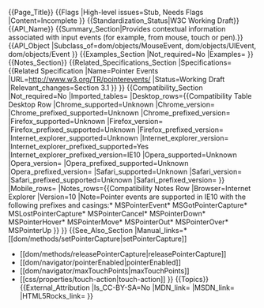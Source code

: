 {{Page_Title}}
{{Flags
|High-level issues=Stub, Needs Flags
|Content=Incomplete
}}
{{Standardization_Status|W3C Working Draft}}
{{API_Name}}
{{Summary_Section|Provides contextual information associated with input events (for example, from mouse, touch or pen).}}
{{API_Object
|Subclass_of=dom/objects/MouseEvent, dom/objects/UIEvent, dom/objects/Event
}}
{{Examples_Section
|Not_required=No
|Examples=
}}
{{Notes_Section}}
{{Related_Specifications_Section
|Specifications={{Related Specification
|Name=Pointer Events
|URL=http://www.w3.org/TR/pointerevents/
|Status=Working Draft
|Relevant_changes=Section 3.1
}}
}}
{{Compatibility_Section
|Not_required=No
|Imported_tables=
|Desktop_rows={{Compatibility Table Desktop Row
|Chrome_supported=Unknown
|Chrome_version=
|Chrome_prefixed_supported=Unknown
|Chrome_prefixed_version=
|Firefox_supported=Unknown
|Firefox_version=
|Firefox_prefixed_supported=Unknown
|Firefox_prefixed_version=
|Internet_explorer_supported=Unknown
|Internet_explorer_version=
|Internet_explorer_prefixed_supported=Yes
|Internet_explorer_prefixed_version=IE10
|Opera_supported=Unknown
|Opera_version=
|Opera_prefixed_supported=Unknown
|Opera_prefixed_version=
|Safari_supported=Unknown
|Safari_version=
|Safari_prefixed_supported=Unknown
|Safari_prefixed_version=
}}
|Mobile_rows=
|Notes_rows={{Compatibility Notes Row
|Browser=Internet Explorer
|Version=10
|Note=Pointer events are supported in IE10 with the following prefixes and casings:* MSPointerEvent* MSGotPointerCapture* MSLostPointerCapture* MSPointerCancel* MSPointerDown* MSPointerHover* MSPointerMove* MSPointerOut* MSPointerOver* MSPointerUp
}}
}}
{{See_Also_Section
|Manual_links=* [[dom/methods/setPointerCapture|setPointerCapture]]
* [[dom/methods/releasePointerCapture|releasePointerCapture]]
* [[dom/navigator/pointerEnabled|pointerEnabled]]
* [[dom/navigator/maxTouchPoints|maxTouchPoints]]
* [[css/properties/touch-action|touch-action]]
}}
{{Topics}}
{{External_Attribution
|Is_CC-BY-SA=No
|MDN_link=
|MSDN_link=
|HTML5Rocks_link=
}}